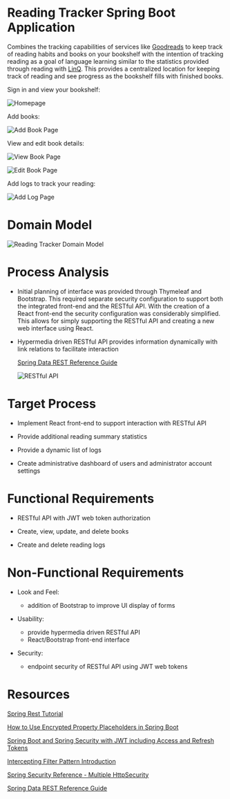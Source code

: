 # Reading Tracker Spring Boot Application

Combines the tracking capabilities of services like [Goodreads](https://www.goodreads.com/)
to keep track of reading habits and books on your bookshelf with the intention
of tracking reading as a goal of language learning similar to the statistics
provided through reading with [LinQ](https://www.lingq.com/en/). This provides a
centralized location for keeping track of reading and see progress as the
bookshelf fills with finished books.

Sign in and view your bookshelf:

![Homepage](https://github.com/oneexists/readingTracker/blob/main/img/homepage.png)

Add books:

![Add Book Page](https://github.com/oneexists/readingTracker/blob/main/img/add_book.png)

View and edit book details:

![View Book Page](https://github.com/oneexists/readingTracker/blob/main/img/view_book.png)

![Edit Book Page](https://github.com/oneexists/readingTracker/blob/main/img/edit_book.png)

Add logs to track your reading:

![Add Log Page](https://github.com/oneexists/readingTracker/blob/main/img/add_log.png)

# Domain Model

![Reading Tracker Domain Model](https://github.com/oneexists/readingTracker/blob/main/img/reading_tracker_domain.png)

# Process Analysis

- Initial planning of interface was provided through Thymeleaf and Bootstrap.
  This required separate security configuration to support both the integrated
  front-end and the RESTful API. With the creation of a React front-end the
  security configuration was considerably simplified. This allows for simply
  supporting the RESTful API and creating a new web interface using React.

- Hypermedia driven RESTful API provides information dynamically with link relations
  to facilitate interaction

  [Spring Data REST Reference Guide](https://docs.spring.io/spring-data/rest/docs/current/reference/html/)

  ![RESTful API](https://github.com/oneexists/readingTracker/blob/main/img/restful_api.png)

# Target Process

- Implement React front-end to support interaction with RESTful API

- Provide additional reading summary statistics

- Provide a dynamic list of logs

- Create administrative dashboard of users and administrator account settings

# Functional Requirements

- RESTful API with JWT web token authorization

- Create, view, update, and delete books

- Create and delete reading logs

# Non-Functional Requirements

- Look and Feel:
    - addition of Bootstrap to improve UI display of forms

- Usability:
    - provide hypermedia driven RESTful API
    - React/Bootstrap front-end interface

- Security:
    - endpoint security of RESTful API using JWT web tokens

# Resources

[Spring Rest Tutorial](https://spring.io/guides/tutorials/rest/)

[How to Use Encrypted Property Placeholders in Spring Boot](https://access.redhat.com/documentation/zh-cn/red_hat_fuse/7.9/html/deploying_into_spring_boot/how-to-use-encrypted-property-placeholders-sping-boot)

[Spring Boot and Spring Security with JWT including Access and Refresh Tokens](https://youtu.be/VVn9OG9nfH0)

[Intercepting Filter Pattern Introduction](https://www.baeldung.com/intercepting-filter-pattern-in-java)

[Spring Security Reference - Multiple HttpSecurity](https://docs.spring.io/spring-security/site/docs/5.4.2/reference/html5/#multiple-httpsecurity)

[Spring Data REST Reference Guide](https://docs.spring.io/spring-data/rest/docs/current/reference/html/)
